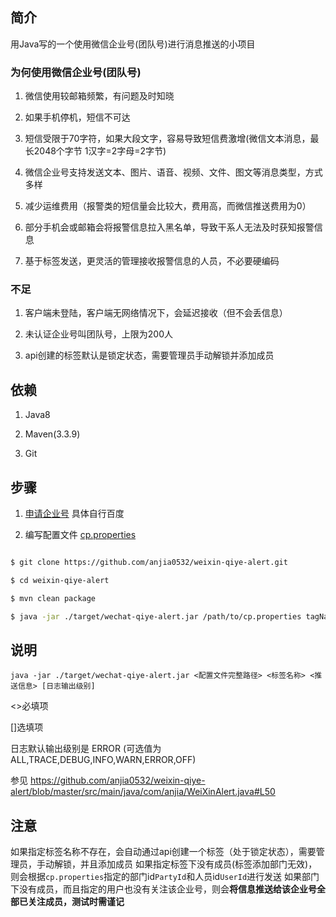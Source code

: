 ## 简介
用Java写的一个使用微信企业号(团队号)进行消息推送的小项目

### 为何使用微信企业号(团队号)

1. 微信使用较邮箱频繁，有问题及时知晓

1. 如果手机停机，短信不可达

1. 短信受限于70字符，如果大段文字，容易导致短信费激增(微信文本消息，最长2048个字节 1汉字=2字母=2字节)

1. 微信企业号支持发送文本、图片、语音、视频、文件、图文等消息类型，方式多样

1. 减少运维费用（报警类的短信量会比较大，费用高，而微信推送费用为0）

1. 部分手机会或邮箱会将报警信息拉入黑名单，导致干系人无法及时获知报警信息

1. 基于标签发送，更灵活的管理接收报警信息的人员，不必要硬编码

### 不足

1. 客户端未登陆，客户端无网络情况下，会延迟接收（但不会丢信息）

1. 未认证企业号叫团队号，上限为200人

1. api创建的标签默认是锁定状态，需要管理员手动解锁并添加成员


## 依赖

1. Java8

1. Maven(3.3.9)

1. Git

## 步骤

1. [申请企业号](https://qy.weixin.qq.com/) 具体自行百度

1. 编写配置文件 [cp.properties](https://raw.githubusercontent.com/anjia0532/weixin-qiye-alert/master/src/main/resources/cp.properties)

```bash

$ git clone https://github.com/anjia0532/weixin-qiye-alert.git

$ cd weixin-qiye-alert

$ mvn clean package

$ java -jar ./target/wechat-qiye-alert.jar /path/to/cp.properties tagName msg INFO

```
## 说明

`java -jar ./target/wechat-qiye-alert.jar <配置文件完整路径> <标签名称> <推送信息> [日志输出级别]`

<>必填项

[]选填项

日志默认输出级别是 ERROR (可选值为 ALL,TRACE,DEBUG,INFO,WARN,ERROR,OFF)

参见 https://github.com/anjia0532/weixin-qiye-alert/blob/master/src/main/java/com/anjia/WeiXinAlert.java#L50

## 注意
如果指定标签名称不存在，会自动通过api创建一个标签（处于锁定状态），需要管理员，手动解锁，并且添加成员
如果指定标签下没有成员(标签添加部门无效)，则会根据`cp.properties`指定的部门id`PartyId`和人员id`UserId`进行发送
如果部门下没有成员，而且指定的用户也没有关注该企业号，则会**将信息推送给该企业号全部已关注成员，测试时需谨记**
